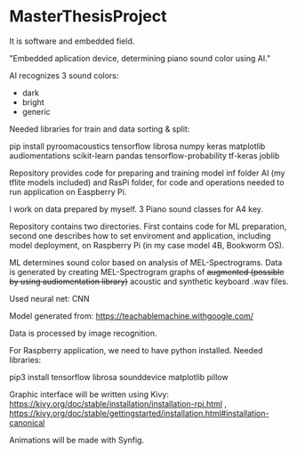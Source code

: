 # MasterThesisProject

It is software and embedded field.

"Embedded aplication device, determining piano sound color using AI."

AI recognizes 3 sound colors:
 - dark
 - bright
 - generic

Needed libraries for train and data sorting & split: 

pip install pyroomacoustics tensorflow librosa numpy keras matplotlib audiomentations scikit-learn pandas tensorflow-probability tf-keras  joblib 


Repository provides code for preparing and training model inf folder AI (my tflite models included) and RasPi folder, for code and operations needed to run application on Easpberry Pi.

I work on data prepared by myself. 3 Piano sound classes for A4 key.
 
Repository contains two directories. First contains code for ML preparation, second one describes how to set enviroment and application, including model deployment, on Raspberry Pi (in my case model 4B, Bookworm OS). 

ML determines sound color based on analysis of MEL-Spectrograms. Data is generated by creating MEL-Spectrogram graphs of ~~augmented (possible by using audiomentation library)~~ acoustic and synthetic keyboard .wav files.

Used neural net: CNN

Model generated from: https://teachablemachine.withgoogle.com/

Data is processed by image recognition.

For Raspberry application, we need to have python installed. Needed libraries:

pip3 install tensorflow librosa sounddevice matplotlib pillow

Graphic interface will be written using Kivy:  https://kivy.org/doc/stable/installation/installation-rpi.html , https://kivy.org/doc/stable/gettingstarted/installation.html#installation-canonical 

Animations will be made with Synfig.



